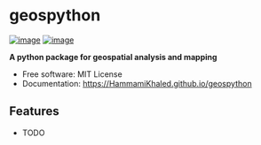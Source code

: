 # geospython


[![image](https://img.shields.io/pypi/v/geospython.svg)](https://pypi.python.org/pypi/geospython)
[![image](https://img.shields.io/conda/vn/conda-forge/geospython.svg)](https://anaconda.org/conda-forge/geospython)


**A python package for geospatial analysis and mapping**


-   Free software: MIT License
-   Documentation: https://HammamiKhaled.github.io/geospython
    

## Features

-   TODO
